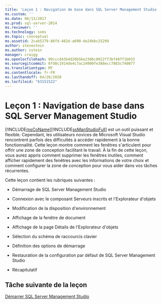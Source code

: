 ```yaml
---
title: 'Leçon 1 : Navigation de base dans SQL Server Management Studio | Microsoft Docs'
ms.custom: ''
ms.date: 06/13/2017
ms.prod: sql-server-2014
ms.reviewer: ''
ms.technology: ssms
ms.topic: conceptual
ms.assetid: 2cab5279-86fd-482d-a690-de24bbc25299
author: stevestein
ms.author: sstein
manager: craigg
ms.openlocfilehash: 09cccd43b4d20b5be2306c0922ff3bf40ff1b033
ms.sourcegitcommit: 6fd8c1914de4c7ac24900fe388ecc7883c740077
ms.translationtype: MT
ms.contentlocale: fr-FR
ms.lasthandoff: 04/26/2020
ms.locfileid: "63151522"
---
```

# <a name="lesson-1-basic-navigation-in-sql-server-management-studio"></a>Leçon 1 : Navigation de base dans SQL Server Management Studio
  [!INCLUDE[msCoName](../../includes/msconame-md.md)][!INCLUDE[ssManStudioFull](../../includes/ssmanstudiofull-md.md)] est un outil puissant et flexible. Cependant, les utilisateurs novices de Microsoft Visual Studio rencontrent parfois des difficultés à accéder rapidement à la bonne fonctionnalité. Cette leçon montre comment les fenêtres s'articulent pour offrir une zone de conception facilitant le travail. À la fin de cette leçon, vous aurez appris comment supprimer les fenêtres inutiles, comment afficher rapidement des fenêtres avec les informations de votre choix et comment configurer la zone de conception pour vous aider dans vos tâches récurrentes.  
  
 Cette leçon contient les rubriques suivantes :  
  
-   Démarrage de SQL Server Management Studio  
  
-   Connexion avec le composant Serveurs inscrits et l'Explorateur d'objets  
  
-   Modification de la disposition d'environnement  
  
-   Affichage de la fenêtre de document  
  
-   Affichage de la page Détails de l'Explorateur d'objets  
  
-   Sélection du schéma de raccourcis clavier  
  
-   Définition des options de démarrage  
  
-   Restauration de la configuration par défaut de SQL Server Management Studio  
  
-   Récapitulatif  
  
## <a name="next-task-in-lesson"></a>Tâche suivante de la leçon  
 [Démarrer SQL Server Management Studio](../sql-server-management-studio-ssms.md)  
  
  
